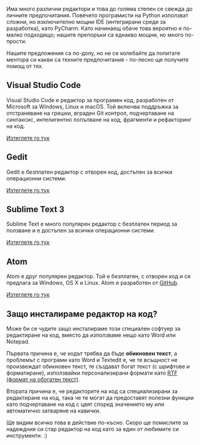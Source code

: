 Има много различни редактори и това до голяма степен се свежда до личните предпочитания. Повечето програмисти на Python използват сложни, но изключително мощни IDE (интегрирани среди за разработка), като PyCharm. Като начинаещ обаче това вероятно е по-малко подходящо; нашите препоръки са еднакво мощни, но много по-прости.

Нашите предложения са по-долу, но не се колебайте да попитате ментора си какви са техните предпочитания - по-лесно ще получите помощ от тях.

## Visual Studio Code

Visual Studio Code е редактор за програмен код, разработен от Microsoft за Windows, Linux и macOS. Той включва поддръжка за отстраняване на грешки, вграден Git контрол, подчертаване на синтаксис, интелигентно попълване на код, фрагменти и рефакторинг на код.

[Изтеглете го тук](https://code.visualstudio.com/)

## Gedit

Gedit е безплатен редактор с отворен код, достъпен за всички операционни системи.

[Изтеглете го тук](https://wiki.gnome.org/Apps/Gedit#Download)

## Sublime Text 3

Sublime Text е много популярен редактор с безплатен период за ползване и е достъпен за всички операционни системи.

[Изтеглете го тук](https://www.sublimetext.com/3)

## Atom

Atom е друг популярен редактор. Той е безплатен, с отворен код и се предлага за Windows, OS X и Linux. Atom е разработен от [GitHub](https://github.com/).

[Изтеглете го тук](https://atom.io/)

## Защо инсталираме редактор на код?

Може би се чудите защо инсталираме този специален софтуер за редактиране на код, вместо да използваме нещо като Word или Notepad.

Първата причина е, че кодът трябва да бъде **обикновен текст**, а проблемът с програми като Word и Textedit е, че те всъщност не произвеждат обикновен текст, те създават богат текст (с шрифтове и форматиране), използвайки персонализирани формати като [RTF (формат на обогатен текст)](https://en.wikipedia.org/wiki/Rich_Text_Format).

Втората причина е, че редакторите на код са специализирани за редактиране на код, така че те могат да предоставят полезни функции като подчертаване на код с цвят според значението му или автоматично затваряне на кавички.

Ще видим всичко това в действие по-късно. Скоро ще помислите за надеждния си стар редактор на код като за един от любимите си инструменти. :)